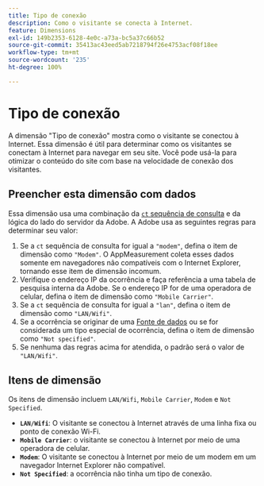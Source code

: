 ```yaml
---
title: Tipo de conexão
description: Como o visitante se conecta à Internet.
feature: Dimensions
exl-id: 149b2353-6128-4e0c-a73a-bc5a37c66b52
source-git-commit: 35413ac43eed5ab7218794f26e4753acf08f18ee
workflow-type: tm+mt
source-wordcount: '235'
ht-degree: 100%

---
```


# Tipo de conexão

A dimensão &quot;Tipo de conexão&quot; mostra como o visitante se conectou à Internet. Essa dimensão é útil para determinar como os visitantes se conectam à Internet para navegar em seu site. Você pode usá-la para otimizar o conteúdo do site com base na velocidade de conexão dos visitantes.

## Preencher esta dimensão com dados

Essa dimensão usa uma combinação da [`ct` sequência de consulta](/help/implement/validate/query-parameters.md) e da lógica do lado do servidor da Adobe. A Adobe usa as seguintes regras para determinar seu valor:

1. Se a `ct` sequência de consulta for igual a `"modem"`, defina o item de dimensão como `"Modem"`. O AppMeasurement coleta esses dados somente em navegadores não compatíveis com o Internet Explorer, tornando esse item de dimensão incomum.
1. Verifique o endereço IP da ocorrência e faça referência a uma tabela de pesquisa interna da Adobe. Se o endereço IP for de uma operadora de celular, defina o item de dimensão como `"Mobile Carrier"`.
1. Se a `ct` sequência de consulta for igual a `"lan"`, defina o item de dimensão como `"LAN/Wifi"`.
1. Se a ocorrência se originar de uma [Fonte de dados](/help/import/c-data-sources/datasrc-home.md) ou se for considerada um tipo especial de ocorrência, defina o item de dimensão como `"Not specified"`.
1. Se nenhuma das regras acima for atendida, o padrão será o valor de `"LAN/Wifi"`.

## Itens de dimensão

Os itens de dimensão incluem `LAN/Wifi`, `Mobile Carrier`, `Modem` e `Not Specified`.

* **`LAN/Wifi`**: O visitante se conectou à Internet através de uma linha fixa ou ponto de conexão Wi-Fi.
* **`Mobile Carrier`**: o visitante se conectou à Internet por meio de uma operadora de celular.
* **`Modem`**: O visitante se conectou à Internet por meio de um modem em um navegador Internet Explorer não compatível.
* **`Not Specified`**: a ocorrência não tinha um tipo de conexão.
